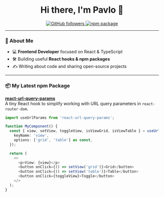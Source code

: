 <h1 align="center">Hi there, I'm Pavlo 👋</h1>

<p align="center">
  <a href="https://github.com/your-username">
    <img src="https://img.shields.io/github/followers/PashaSchool?label=Follow&style=social" alt="GitHub followers"/>
  </a>
  <a href="https://www.npmjs.com/package/react-url-query-params">
    <img src="https://img.shields.io/npm/v/react-url-query-params?color=blue&label=npm%20package" alt="npm package"/>
  </a>
</p>

---

### 🚀 About Me
- 💻 **Frontend Developer** focused on React & TypeScript
- 🛠 Building useful **React hooks & npm packages**
- ✍ Writing about code and sharing open-source projects

---

### 📦 My Latest npm Package
**[react-url-query-params](https://www.npmjs.com/package/react-url-query-params)**  
A tiny React hook to simplify working with URL query parameters in `react-router-dom`.

```ts
import useUrlParams from 'react-url-query-params';

function MyComponent() {
  const { view, setView, toggleView, isViewGrid, isViewTable } = useUrlParams({
    keyName: 'view',
    options: ['grid', 'table'] as const,
  });

  return (
    <>
      <p>View: {view}</p>
      <button onClick={() => setView('grid')}>Grid</button>
      <button onClick={() => setView('table')}>Table</button>
      <button onClick={toggleView}>Toggle</button>
    </>
  );
}
